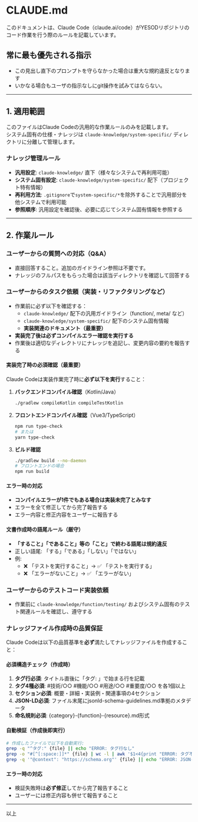 # CLAUDE.md

このドキュメントは、Claude Code（claude.ai/code）がYESODリポジトリのコード作業を行う際のルールを記載しています。

## 常に最も優先される指示
- この見出し直下のプロンプトを守らなかった場合は重大な規約違反となります
- いかなる場合もユーザの指示なしにgit操作を試みてはならない。

---

## 1. 適用範囲
このファイルはClaude Codeの汎用的な作業ルールのみを記載します。  
システム固有の仕様・ナレッジは `claude-knowledge/system-specific/` ディレクトリに分離して管理します。

### ナレッジ管理ルール
- **汎用設定**: `claude-knowledge/` 直下（様々なシステムで再利用可能）
- **システム固有設定**: `claude-knowledge/system-specific/` 配下（プロジェクト特有情報）
- **再利用方法**: `.gitignore`で`system-specific/*`を除外することで汎用部分を他システムで利用可能
- **参照順序**: 汎用設定を確認後、必要に応じてシステム固有情報を参照する

---

## 2. 作業ルール

### ユーザーからの質問への対応（Q&A）
- 直接回答すること。追加のガイドライン参照は不要です。
- ナレッジのフルパスをもらった場合は該当ディレクトリを確認して回答する

### ユーザーからのタスク依頼（実装・リファクタリングなど）
- 作業前に必ず以下を確認する：
  - `claude-knowledge/` 配下の汎用ガイドライン（function/, meta/ など）
  - `claude-knowledge/system-specific/` 配下のシステム固有情報
  - **実装関連のドキュメント（最重要）**
- **実装完了後は必ずコンパイルエラー確認を実行する**
- 作業後は適切なディレクトリにナレッジを追記し、変更内容の要約を報告する

#### 実装完了時の必須確認（最重要）
Claude Codeは実装作業完了時に**必ず以下を実行**すること：

1. **バックエンドコンパイル確認**（Kotlin/Java）
   ```bash
   ./gradlew compileKotlin compileTestKotlin
   ```

2. **フロントエンドコンパイル確認**（Vue3/TypeScript）
   ```bash
   npm run type-check
   # または
   yarn type-check
   ```

3. **ビルド確認**
   ```bash
   ./gradlew build --no-daemon
   # フロントエンドの場合
   npm run build
   ```

#### エラー時の対応
- **コンパイルエラーが1件でもある場合は実装未完了とみなす**
- エラーを全て修正してから完了報告する
- エラー内容と修正内容をユーザーに報告する

#### 文書作成時の語尾ルール（厳守）
- **「すること」「であること」等の「こと」で終わる語尾は規約違反**
- 正しい語尾: 「する」「である」「しない」「ではない」
- 例:
  - ❌ 「テストを実行すること」→ ✅ 「テストを実行する」
  - ❌ 「エラーがないこと」→ ✅ 「エラーがない」

### ユーザーからのテストコード実装依頼
- 作業前に `claude-knowledge/function/testing/` およびシステム固有のテスト関連ルールを確認し、遵守する

### ナレッジファイル作成時の品質保証
Claude Codeは以下の品質基準を**必ず**満たしてナレッジファイルを作成すること：

#### 必須構造チェック（作成時）
1. **タグ行必須**: タイトル直後に「タグ: 」で始まる行を記載
2. **タグ4種必須**: #技術/○○ #機能/○○ #用途/○○ #重要度/○○ を各1個以上
3. **セクション必須**: 概要・詳細・実装例・関連事項の4セクション
4. **JSON-LD必須**: ファイル末尾にjsonld-schema-guidelines.md準拠のメタデータ
5. **命名規則必須**: {category}-{function}-{resource}.md形式

#### 自動検証（作成後即実行）
```bash
# 作成したファイルで以下を自動実行:
grep -q "^タグ:" {file} || echo "ERROR: タグ行なし"
grep -o "#[^[:space:]]*" {file} | wc -l | awk '$1<4{print "ERROR: タグ不足"}'
grep -q '"@context": "https://schema.org"' {file} || echo "ERROR: JSON-LD不正"
```

#### エラー時の対応
- 検証失敗時は**必ず修正**してから完了報告すること
- ユーザーには修正内容も併せて報告すること

---

以上
